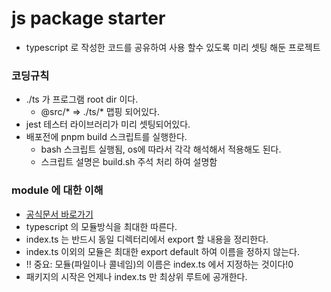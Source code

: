 # js package starter

* typescript 로 작성한 코드를 공유하여 사용 할수 있도록 미리 셋팅 해둔 프로젝트

### 코딩규칙

* ./ts 가 프로그램 root dir 이다.
    - @src/* => ./ts/* 맵핑 되어있다.
* jest 테스터 라이브러리가 미리 셋팅되어있다.
* 배포전에 pnpm build 스크립트를 실행한다.
    - bash 스크립트 실행됨, os에 따라서 각각 해석해서 적용해도 된다.
    - 스크립트 설명은 build.sh 주석 처리 하여 설명함

### module 에 대한 이해

* [공식문서 바로가기](https://www.typescriptlang.org/ko/docs/handbook/modules.html)
* typescript 의 모듈방식을 최대한 따른다.
* index.ts 는 반드시 동일 디렉터리에서 export 할 내용을 정리한다.
* index.ts 이외의 모듈은 최대한 export default 하여 이름을 정하지 않는다.
* !! 중요: 모듈(파일이나 콜네임)의 이름은 index.ts 에서 지정하는 것이다!0
* 패키지의 시작은 언제나 index.ts 만 최상위 루트에 공개한다.
